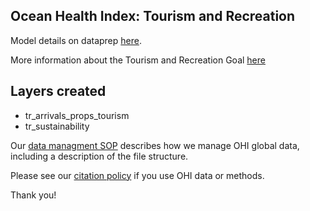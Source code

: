 ## Ocean Health Index: Tourism and Recreation


Model details on dataprep [here](http://ohi-science.github.io/ohiprep_v2023/globalprep/tr/v2023/tr_data_prep.html).

More information about the Tourism and Recreation Goal [here](http://ohi-science.org/goals/#tourism-and-recreation)

## Layers created
* tr_arrivals_props_tourism
* tr_sustainability

Our [data managment SOP](https://rawgit.com/OHI-Science/ohiprep/master/src/dataOrganization_SOP.html) describes how we manage OHI global data, including a description of the file structure.

Please see our [citation policy](https://oceanhealthindex.org/global-scores/data-download/) if you use OHI data or methods.

Thank you!